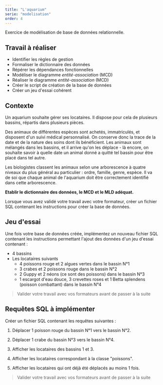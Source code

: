 ```yaml
---
title: "L'aquarium"
serie: "modelisation"
order: 4
---
```


Exercice de modélisation de base de données relationnelle.

## Travail à réaliser

- Identifier les règles de gestion
- Formaliser le dictionnaire des données
- Répérer les dépendances fonctionnelles
- Modéliser le diagramme *entité-association* (MCD)
- Réaliser le diagramme *entité-association* (MCD)
- Créer le script de création de la base de données
- Créer un jeu d'essai cohérent

## Contexte 

Un aquarium souhaite gérer ses locataires. Il dispose pour cela de plusieurs bassins, répartis dans plusieurs pièces. 

Des animaux de différentes espèces sont achetés, immatriculés, et disposent d'un suivi médical personnalisé. On conserve donc la trace de la date et de la nature des soins dont ils bénéficient. Les animaux sont mélangés dans les bassins, et il arrive qu'on les déplace - là encore, on souhaite savoir à quelle date un animal donné a quitté tel bassin pour être placé dans tel autre.

Les biologistes classent les animaux selon une arborescence à quatre niveaux du plus général au particulier : ordre, famille, genre, espèce. Il va de soi que chaque animal de l'aquarium doit être correctement identifié dans cette arborescence.

**Etablir le dictionnaire des données, le MCD et le MLD adéquat.**

Lorsque vous avez validé votre travail avec votre formateur, créer un fichier SQL contenant les instructions pour créer la base de données.


## Jeu d'essai

Une fois votre base de données créée, implémentez un nouveau fichier SQL contenant les instructions permettant l'ajout des données d'un jeu d'essai contenant : 

- 4 bassins
- Les locataires suivants
    - 4 poissons rouge et 2 algues vertes dans le bassin N°1
    - 3 crabes et 2 poissons rouge dans le bassin N°2
    - 2 Guppy et 2 néons (ce sont des poissons) dans le bassin N°3
    - 1 escargot d'eau douce, 3 crevettes roses et 1 Betta splendens (poisson combattant) dans le bassin N°4

> Valider votre travail avec vos formateurs avant de passer à la suite 

## Requêtes SQL à implémenter

Créer un fichier SQL contenant les requêtes suivantes :

1. Déplacer 1 poisson rouge du bassin N°1 vers le bassin N°2.

2. Déplacer 1 crabe du bassin N°3 vers le bassin N°4.

3. Afficher les locataires des bassins 1 et 3.

4. Afficher les locataires correspondant à la classe "poissons".

5. Afficher les locataires qui ont déjà été déplacés au moins 1 fois.

> Valider votre travail avec vos formateurs avant de passer à la suite 
